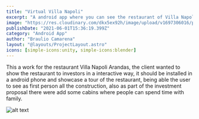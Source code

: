 ```yaml
---
title: "Virtual Villa Napoli"
excerpt: "A android app where you can see the restaurant of Villa Napoli Arandas"
image: "https://res.cloudinary.com/dkx5ex92h/image/upload/v1697306016/portfolio/projects/villanapoli/r7qrpjn32szisgle40pb.png"
publishDate: "2021-06-01T15:36:19.399Z"
category: "Android App"
author: "Braulio Camarena"
layout: "@layouts/ProjectLayout.astro"
icons: [simple-icons:unity, simple-icons:blender]
---
```


This a work for the restaurant Villa Napoli Arandas, the client wanted to show the restaurant to investors in a interactive way, it should be installed in a android phone and showcase a tour of the restaurant, being able the user to see as first person all the construction, also as part of the investment proposal there were add some cabins where people can spend time with family.

![alt text](https://res.cloudinary.com/dkx5ex92h/image/upload/v1697306016/portfolio/projects/villanapoli/r7qrpjn32szisgle40pb.png)
